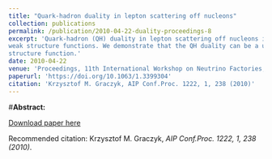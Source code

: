 ```yaml
---
title: "Quark-hadron duality in lepton scattering off nucleons"
collection: publications
permalink: /publication/2010-04-22-duality-proceedings-8
excerpt: 'Quark‐hadron (QH) duality in lepton scattering off nucleons is studied with the resonance quark model. It is shown that in the case of neutrino scattering off an isoscalar target the duality is simultaneously observed for charged and neutral currents xFνN1, FνN2, and xFνN3
weak structure functions. We demonstrate that the QH duality can be a useful property for modeling structure functions in the so‐called resonance region. As an example it is shown that combining relativistic quark model predictions with duality arguments allows a construction of the inclusive resonance Fep2
structure function.'
date: 2010-04-22
venue: 'Proceedings, 11th International Workshop on Neutrino Factories, Superbeams and Betabeams (NuFact09) : Chicago, Illinois, July 20-25,2009'
paperurl: 'https://doi.org/10.1063/1.3399304'
citation: 'Krzysztof M. Graczyk, AIP Conf.Proc. 1222, 1, 238 (2010)'
---
```


#__Abstract:__ 

[Download paper here](https://aip.scitation.org/doi/pdf/10.1063/1.3661573)

Recommended citation: Krzysztof M. Graczyk, <i>AIP Conf.Proc. 1222, 1, 238 (2010)</i>.
